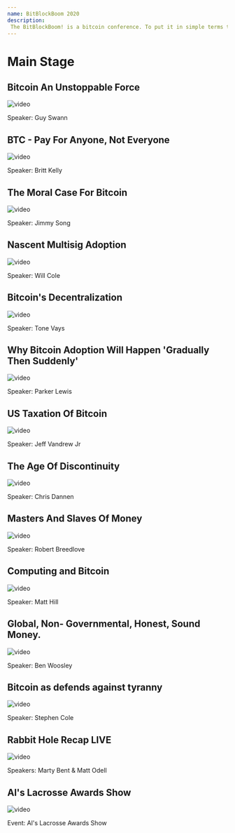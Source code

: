 ```yaml
--- 
name: BitBlockBoom 2020
description: 
 The BitBlockBoom! is a bitcoin conference. To put it in simple terms this conference is only for people who are interested in Bitcoin. Attendees range from people highly known and heavily involved in Bitcoin, to people who are just trying to learn what bitcoin is all about. You will not find anyone shilling shitcoins or NFTs. This is a True Bitcoin Conference. BitBlockBoom has created a wonderful atmosphere to meet and discuss bitcoin with the speakers and other bitcoiners. 
---
```

# Main Stage

## Bitcoin An Unstoppable Force

![video](https://www.youtube.com/embed/K0yESdK22Aw)

Speaker: Guy Swann

## BTC - Pay For Anyone, Not Everyone

![video](https://www.youtube.com/embed/koCujSoudAg)

Speaker: Britt Kelly

## The Moral Case For Bitcoin

![video](https://www.youtube.com/embed/bZS3q8iqDow)

Speaker: Jimmy Song

## Nascent Multisig Adoption

![video](https://www.youtube.com/embed/zRbMWLuTlsg)

Speaker: Will Cole

## Bitcoin's Decentralization

![video](https://www.youtube.com/embed/h72m9vIVmzc)

Speaker: Tone Vays

## Why Bitcoin Adoption Will Happen 'Gradually Then Suddenly'

![video](https://www.youtube.com/embed/7WqoQay84Ro)

Speaker: Parker Lewis

## US Taxation Of Bitcoin

![video](https://www.youtube.com/embed/JKGx2l5UlLM)

Speaker: Jeff Vandrew Jr

## The Age Of Discontinuity

![video](https://www.youtube.com/embed/ff2tXsH9X5w)

Speaker: Chris Dannen

## Masters And Slaves Of Money

![video](https://www.youtube.com/embed/jbDbOanA_dw)

Speaker: Robert Breedlove

## Computing and Bitcoin

![video](https://www.youtube.com/embed/xNfbiyv7OIM)

Speaker: Matt Hill

## Global, Non- Governmental, Honest, Sound Money.

![video](https://www.youtube.com/embed/2WHSZd0L4rA)

Speaker: Ben Woosley

## Bitcoin as defends against tyranny

![video](https://www.youtube.com/embed/8bM0xLVG5VI)

Speaker: Stephen Cole

## Rabbit Hole Recap LIVE

![video](https://www.youtube.com/embed/WzhQR0ThvB0)

Speakers: Marty Bent & Matt Odell

## Al's Lacrosse Awards Show

![video](https://www.youtube.com/embed/lxEYUHkhaFM)

Event: Al's Lacrosse Awards Show
